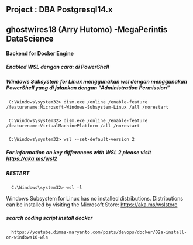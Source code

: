 ## Project : DBA Postgresql14.x
## ghostwires18 (Arry Hutomo) -MegaPerintis DataScience

#### Backend for Docker Engine
##### Enabled WSL dengan cara: di PowerShell 
##### Windows Subsystem for Linux menggunakan wsl dengan menggunakan PowerShell yang di jalankan dengan "Administration Permission"

     C:\Windows\system32> dism.exe /online /enable-feature /featurename:Microsoft-Windows-Subsystem-Linux /all /norestart
#####
     C:\Windows\system32> dism.exe /online /enable-feature /featurename:VirtualMachinePlatform /all /norestart
#####     
     C:\Windows\system32> wsl --set-default-version 2
     
##### For information on key differences with WSL 2 please visit https://aka.ms/wsl2
##### RESTART

      C:\Windows\system32> wsl -l
      
Windows Subsystem for Linux has no installed distributions.
Distributions can be installed by visiting the Microsoft Store:
https://aka.ms/wslstore


##### search coding script install docker 
      https://youtube.dimas-maryanto.com/posts/devops/docker/02a-install-on-windows10-wls
